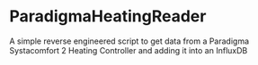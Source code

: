 # ParadigmaHeatingReader
A simple reverse engineered script to get data from a Paradigma Systacomfort 2 Heating Controller and adding it into an InfluxDB
